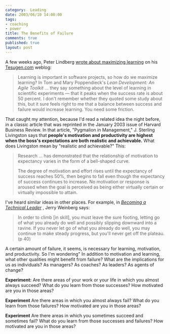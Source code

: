 ```yaml
--- 
category:  Leading
date: 2003/06/10 14:00:00
tags: 
- coaching
- power
title: The Benefits of Failure
comments: true
published: true
layout: post
---
```


<p> A few weeks ago, Peter Lindberg <a href="http://tesugen.com/06/01.html#maximzinglearning">wrote about maximizing learning</a> on his <a href="http://www.tesugen.com">Tesugen.com</a> weblog: </p>
<blockquote>
<p> Learning is important in software projects, so how do we maximize learning? In Tom and Mary Poppendieck's <em>Lean Development: An Agile Toolkit</em> ... they say something about the level of learning in scientific experiments — that it peaks when the success rate is about 50 percent. I don't remember whether they quoted some study about this, but it sure feels right to me that a balance between success and failure would increase learning. You need some friction. </p>
</blockquote>
<p> That caught my attention, because I'd read a related idea the night before, in a classic article that was reprinted in the January 2003 issue of Harvard Business Review. In that article, "Pygmalion in Management," J. Sterling Livingston says that <strong>people's motivation and productivity are highest when the boss's expectations are both realistic and achievable.</strong> What does Livingston mean by "realistic and achievable?" This: </p>
<blockquote>
<p> Research ... has demonstrated that the relationship of motivation to expectancy varies in the form of a bell-shaped curve. </p>
<p> The degree of motivation and effort rises until the expectancy of success reaches 50%, then begins to fall even though the expectancy of success continues to increase. No motivation or response is aroused when the goal is perceived as being either virtually certain or virtually impossible to attain. </p>
</blockquote>
<p> I've heard similar ideas in other places. For example, in  <em>
<a href="http://www.amazon.com/exec/obidos/ASIN/0932633021/dalehemer-20">Becoming a Technical Leader</a>
</em>,  Jerry Weinberg says: </p>
<blockquote>
<p> In order to climb [in skill], you must leave the sure footing, letting go of what you already do well and possibly slipping downward into a ravine. If you never let go of what you already do well, you may continue to make steady progress, but you'll never get off the plateau. (p 40) </p>
</blockquote>
<p> A certain amount of failure, it seems, is necessary for learning, motivation, and productivity. So I'm wondering" In addition to motivation and learning, what other qualities might benefit from failure? What are the implications for us as individuals? As managers? As coaches? As leaders? As agents of change? </p>
<p>
<strong>Experiment:</strong> Are there areas of your work or your life in which you almost always succeed? What do you learn from those successes? How motivated are you in those areas? </p>
<p>
<strong>Experiment</strong> Are there areas in which you almost always fail? What do you learn from those failures? How motivated are you in those areas? </p>
<p>
<strong>Experiment</strong> Are there areas in which you sometimes succeed and sometimes fail? What do you learn from those successes and failures? How motivated are you in those areas? </p>
